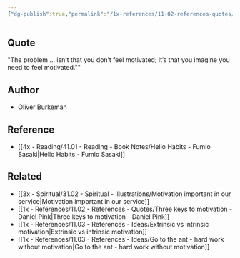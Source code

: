 ```yaml
---
{"dg-publish":true,"permalink":"/1x-references/11-02-references-quotes/the-problem-isnt-that-you-dont-feel-motivated-oliver-burkeman/","title":"The problem isnt that you dont feel motivated - Oliver Burkeman","dgShowBacklinks":false}
---
```



## Quote
"The problem … isn’t that you don’t feel motivated; it’s that you imagine you need to feel motivated.""

## Author
- Oliver Burkeman

## Reference
- [[4x - Reading/41.01 - Reading - Book Notes/Hello Habits - Fumio Sasaki\|Hello Habits - Fumio Sasaki]]

## Related
- [[3x - Spiritual/31.02 - Spiritual - Illustrations/Motivation important in our service\|Motivation important in our service]]
- [[1x - References/11.02 - References - Quotes/Three keys to motivation - Daniel Pink\|Three keys to motivation - Daniel Pink]]
- [[1x - References/11.03 - References - Ideas/Extrinsic vs intrinsic motivation\|Extrinsic vs intrinsic motivation]]
- [[1x - References/11.03 - References - Ideas/Go to the ant - hard work without motivation\|Go to the ant - hard work without motivation]]